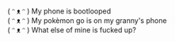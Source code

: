 ( ᵔ ᴥ ᵔ ) My phone is bootlooped<br>
( ᵔ ᴥ ᵔ ) My pokèmon go is on my granny's phone<br>
( ᵔ ᴥ ᵔ ) What else of mine is fucked up?
